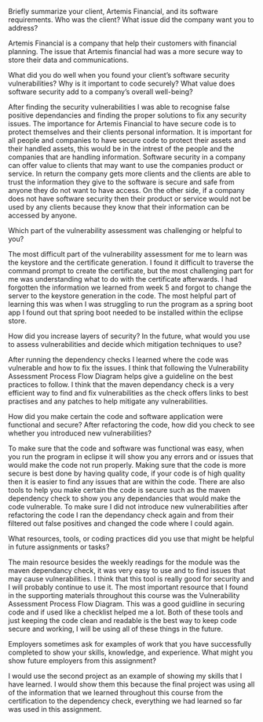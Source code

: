 Briefly summarize your client, Artemis Financial, and its software requirements. Who was the client? What issue did the company want you to address?

Artemis Financial is a company that help their customers with financial planning. The issue that Artemis financial had was a more secure way to store their data and communications.

What did you do well when you found your client’s software security vulnerabilities? Why is it important to code securely? What value does software security add to a company’s overall well-being?

After finding the security vulnerabilities I was able to recognise false positive dependancies and finding the proper solutions to fix any security issues. The importance for Artemis Financial to 
have secure code is to protect themselves and their clients personal information. It is important for all people and companies to have secure code to protect their assets and their handled assets, 
this would be in the intrest of the people and the companies that are handling information. Software security in a company can offer value to clients that may want to use the companies product or
service. In return the company gets more clients and the clients are able to trust the information they give to the software is secure and safe from anyone they do not want to have access. On the
other side, if a company does not have software security then their product or service would not be used by any clients because they know that their information can be accessed by anyone.

Which part of the vulnerability assessment was challenging or helpful to you?

The most difficult part of the vulnerability assessment for me to learn was the keystore and the certificate generation. I found it difficult to traverse the command prompt to create the certificate,
but the most challenging part for me was understanding what to do with the certificate afterwards. I had forgotten the information we learned from week 5 and forgot to change the server to the keystore
generation in the code. The most helpful part of learning this was when I was struggling to run the program as a spring boot app I found out that spring boot needed to be installed within the eclipse
store. 

How did you increase layers of security? In the future, what would you use to assess vulnerabilities and decide which mitigation techniques to use?

After running the dependency checks I learned where the code was vulnerable and how to fix the issues. I think that following the Vulnerability Assessment Process Flow Diagram helps give a guideline
on the best practices to follow. I think that the maven dependancy check is a very efficient way to find and fix vulnerabilities as the check offers links to best practises and any patches to help
mitigate any vulnerabilities. 

How did you make certain the code and software application were functional and secure? After refactoring the code, how did you check to see whether you introduced new vulnerabilities?

To make sure that the code and software was functional was easy, when you run the program in eclipse it will show you any errors and or issues that would make the code not run properly. Making sure
that the code is more secure is best done by having quality code, if your code is of high quality then it is easier to find any issues that are within the code. There are also tools to help you 
make certain the code is secure such as the maven dependency check to show you any dependancies that would make the code vulnerable. To make sure I did not introduce new vulnerabilities after
refactoring the code I ran the dependancy check again and from their filtered out false positives and changed the code where I could again. 

What resources, tools, or coding practices did you use that might be helpful in future assignments or tasks?

The main resource besides the weekly readings for the module was the maven dependancy check, it was very easy to use and to find issues that may cause vulnerabilities. I think that this tool is really
good for security and I will probably continue to use it. The most important resource that I found in the supporting materials throughout this course was the Vulnerability Assessment Process Flow
Diagram. This was a good guidline in securing code and if used like a checklist helped me a lot. Both of these tools and just keeping the code clean and readable is the best way to keep code secure
and working, I will be using all of these things in the future. 

Employers sometimes ask for examples of work that you have successfully completed to show your skills, knowledge, and experience. What might you show future employers from this assignment?

I would use the second project as an example of showing my skills that I have learned. I would show them this because the final project was using all of the information that we learned throughout this
course from the certification to the dependency check, everything we had learned so far was used in this assignment. 
